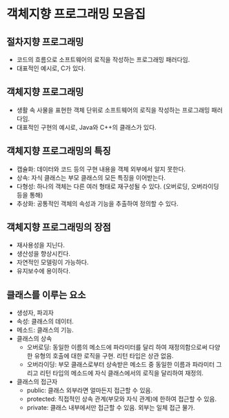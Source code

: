 # 객체지향 프로그래밍 모음집

## 절차지향 프로그래밍
- 코드의 흐름으로 소프트웨어의 로직을 작성하는 프로그래밍 패러다임.
- 대표적인 예시로, C가 있다.

## 객체지향 프로그래밍
- 생활 속 사물을 표현한 객체 단위로 소프트웨어의 로직을 작성하는 프로그래밍 패러다임.
- 대표적인 구현의 예시로, Java와 C++의 클래스가 있다.

## 객체지향 프로그래밍의 특징
- 캡슐화: 데이터와 코드 등의 구현 내용을 객체 외부에서 알지 못한다.
- 상속: 자식 클래스는 부모 클래스의 모든 특징을 이어받는다.
- 다형성: 하나의 객체는 다른 여러 형태로 재구성될 수 있다. (오버로딩, 오버라이딩 등을 통해)
- 추상화: 공통적인 객체의 속성과 기능을 추출하여 정의할 수 있다.

## 객체지향 프로그래밍의 장점
- 재사용성을 지닌다.
- 생산성을 향상시킨다.
- 자연적인 모델링이 가능하다.
- 유지보수에 용이하다.

## 클래스를 이루는 요소
- 생성자, 파괴자
- 속성: 클래스의 데이터.
- 메소드: 클래스의 기능.
- 클래스의 상속
  - 오버로딩: 동일한 이름의 메소드에 파라미터를 달리 하여 재정의함으로써 다양한 유형의 호출에 대한 로직을 구현. 리턴 타입은 상관 없음.
  - 오버라이딩: 부모 클래스로부터 상속받은 메소드 중 동일한 이름과 파라미터 그리고 리턴 타입의 메소드에 자식 클래스에서의 로직을 달리하여 재정의.
- 클래스의 접근자
  - public: 클래스 외부라면 얼마든지 접근할 수 있음.
  - protected: 직접적인 상속 관계(부모와 자식 관계)에 한하여 접근할 수 있음.
  - private: 클래스 내부에서만 접근할 수 있음. 외부는 일체 접근 물가.
